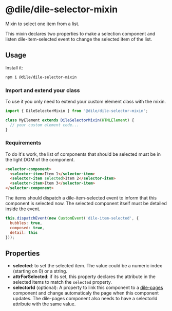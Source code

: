 # @dile/dile-selector-mixin

Mixin to select one item from a list.

This mixin declares two properties to make a selection component and listen dile-item-selected event to change the selected item of the list.

## Usage

Install it:

```bash
npm i @dile/dile-selector-mixin
```

### Import and extend your class

To use it you only need to extend your custom element class with the mixin.

```javascript
import { DileSelectorMixin } from '@dile/dile-selector-mixin';

class MyElement extends DileSelectorMixin(HTMLElement) {
  // your custom element code...
}
```

### Requirements

To do it's work, the list of components that should be selected must be in the light DOM of the component. 

```html
<selector-component>
  <selector-item>Item 1</selector-item>
  <selector-item selected>Item 2</selector-item>
  <selector-item>Item 3</selector-item>
</selector-component>
```

The items should dispatch a dile-item-selected event to inform that this component is selected now. The selected component itself must be detailed inside the event.

```javascript
this.dispatchEvent(new CustomEvent('dile-item-selected', {
  bubbles: true,
  composed: true,
  detail: this
}));
```

## Properties

- **selected**: to set the selected item. The value could be a numeric index (starting on 0) or a string.
- **attrForSelected**: if its set, this property declares the attribute in the selected items to match the ```selected``` property. 
- **selectorId** (optional): A property to link this component to a [dile-pages](https://github.com/Polydile/dile-components/tree/master/packages/dile-pages) component and change automaticaly the page when this component updates. The dile-pages component also needs to have a selectorId attribute with the same value.
